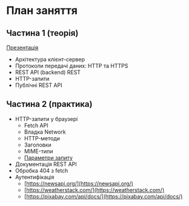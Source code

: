 # План заняття

## Частина 1 (теорія)

[Презентація](https://docs.google.com/presentation/d/1xbFM4RwlP1hRSYaH2C4zIVvIO6x51NcnFBnjjpQvQzA/edit?usp=sharing)

- Архітектура клієнт-сервер
- Протоколи передачі даних: HTTP та HTTPS
- REST API (backend) REST
- HTTP-запити
- Публічні REST API

## Частина 2 (практика)

- HTTP-запити у браузері
  - Fetch API
  - Владка Network
  - HTTP-методи
  - Заголовки
  - MIME-типи
  - [Параметри запиту](https://pixabay.com/api/docs/)
- Документація REST API
- Обробка 404 з fetch
- Аутентифікація
  - [https://newsapi.org/](https://newsapi.org/)
  - [https://weatherstack.com/](https://weatherstack.com/)
  - [https://pixabay.com/api/docs/](https://pixabay.com/api/docs/)
